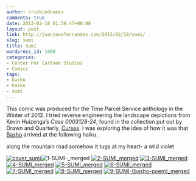 ```yaml
---
author: crinkledcomix
comments: true
date: 2013-02-18 01:59:47+00:00
layout: post
link: http://juanjosefernandez.com/2013/02/18/sumi/
slug: sumi
title: Sumi
wordpress_id: 1600
categories:
- Center For Cartoon Studies
- Comics
tags:
- basho
- haiku
- sumi
---
```


This comic was produced for the Time Parcel Service anthology in the Winter of 2012. I tried reverse engineering the landscape depictions from Kevin Huizenga’s _Case 0003128-24_, found in the collection put out by Drawn and Quarterly, [Curses](http://www.copaceticcomics.com/comics/curses). I was exploring the idea of how it was that [Basho](http://en.wikipedia.org/wiki/Matsuo_Bash%C5%8D) arrived at the following haiku.


along the mountain road
somehow it tugs at my heart-
a wild violet


[![cover_sumi](http://fernandezjuanjose.files.wordpress.com/2013/02/cover_sumi.gif)](http://fernandezjuanjose.files.wordpress.com/2013/02/cover_sumi.gif)![1-SUMI-_merged](http://fernandezjuanjose.files.wordpress.com/2013/02/1-sumi-_merged.gif) [![2-SUMI_merged](http://fernandezjuanjose.files.wordpress.com/2013/02/2-sumi_merged.gif)](http://fernandezjuanjose.files.wordpress.com/2013/02/2-sumi_merged.gif) [![3-SUMI_merged](http://fernandezjuanjose.files.wordpress.com/2013/02/3-sumi_merged.gif)](http://fernandezjuanjose.files.wordpress.com/2013/02/3-sumi_merged.gif) [![4-SUMI_merged](http://fernandezjuanjose.files.wordpress.com/2013/02/4-sumi_merged.gif)](http://fernandezjuanjose.files.wordpress.com/2013/02/4-sumi_merged.gif) [![5-SUMI_merged](http://fernandezjuanjose.files.wordpress.com/2013/02/5-sumi_merged.gif)](http://fernandezjuanjose.files.wordpress.com/2013/02/5-sumi_merged.gif) [![6-SUMI_merged](http://fernandezjuanjose.files.wordpress.com/2013/02/6-sumi_merged.gif)](http://fernandezjuanjose.files.wordpress.com/2013/02/6-sumi_merged.gif) [![7-SUMI_merged](http://fernandezjuanjose.files.wordpress.com/2013/02/7-sumi_merged.gif)](http://fernandezjuanjose.files.wordpress.com/2013/02/7-sumi_merged.gif) [![8-SUMI_merged](http://fernandezjuanjose.files.wordpress.com/2013/02/8-sumi_merged.gif)](http://fernandezjuanjose.files.wordpress.com/2013/02/8-sumi_merged.gif) [![9-SUMI-(basho-poem)_merged](http://fernandezjuanjose.files.wordpress.com/2013/02/9-sumi-basho-poem_merged.gif)](http://fernandezjuanjose.files.wordpress.com/2013/02/9-sumi-basho-poem_merged.gif)
